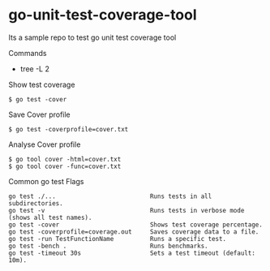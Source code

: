 # go-unit-test-coverage-tool
Its a sample repo to test go unit test coverage tool

Commands

* tree -L 2

Show test coverage

    $ go test -cover

Save Cover profile

    $ go test -coverprofile=cover.txt

Analyse Cover profile

    $ go tool cover -html=cover.txt
    $ go tool cover -func=cover.txt

Common go test Flags
```
go test ./...	                       Runs tests in all subdirectories.
go test -v	                           Runs tests in verbose mode (shows all test names).
go test -cover	                       Shows test coverage percentage.
go test -coverprofile=coverage.out	   Saves coverage data to a file.
go test -run TestFunctionName	       Runs a specific test.
go test -bench .	                   Runs benchmarks.
go test -timeout 30s	               Sets a test timeout (default: 10m).
```
